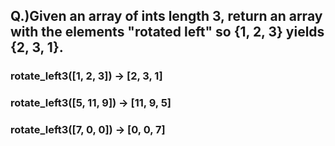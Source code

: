 ## Q.)Given an array of ints length 3, return an array with the elements "rotated left" so {1, 2, 3} yields {2, 3, 1}.

### rotate_left3([1, 2, 3]) → [2, 3, 1]

### rotate_left3([5, 11, 9]) → [11, 9, 5]

### rotate_left3([7, 0, 0]) → [0, 0, 7]
